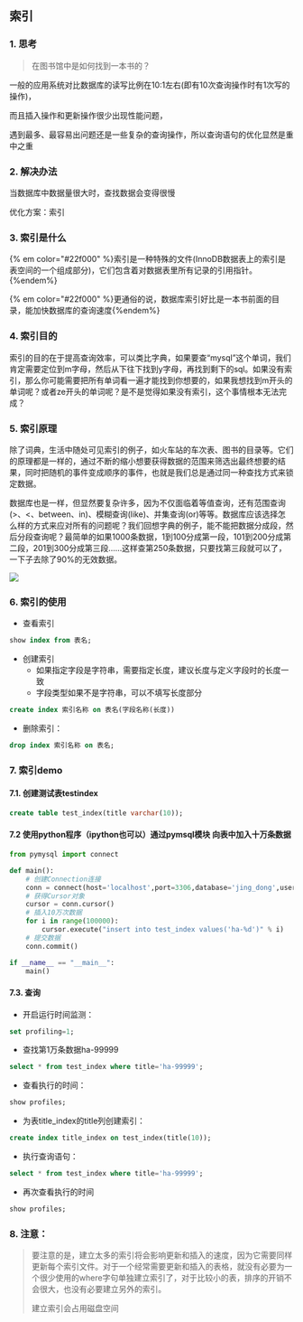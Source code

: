 ## 索引

### 1. 思考
> 在图书馆中是如何找到一本书的？


一般的应用系统对比数据库的读写比例在10:1左右(即有10次查询操作时有1次写的操作)，

而且插入操作和更新操作很少出现性能问题，

遇到最多、最容易出问题还是一些复杂的查询操作，所以查询语句的优化显然是重中之重

### 2. 解决办法
当数据库中数据量很大时，查找数据会变得很慢

优化方案：索引

### 3. 索引是什么

{% em color="#22f000" %}索引是一种特殊的文件(InnoDB数据表上的索引是表空间的一个组成部分)，它们包含着对数据表里所有记录的引用指针。{%endem%}

{% em color="#22f000" %}更通俗的说，数据库索引好比是一本书前面的目录，能加快数据库的查询速度{%endem%}


### 4. 索引目的

索引的目的在于提高查询效率，可以类比字典，如果要查“mysql”这个单词，我们肯定需要定位到m字母，然后从下往下找到y字母，再找到剩下的sql。如果没有索引，那么你可能需要把所有单词看一遍才能找到你想要的，如果我想找到m开头的单词呢？或者ze开头的单词呢？是不是觉得如果没有索引，这个事情根本无法完成？

### 5. 索引原理

除了词典，生活中随处可见索引的例子，如火车站的车次表、图书的目录等。它们的原理都是一样的，通过不断的缩小想要获得数据的范围来筛选出最终想要的结果，同时把随机的事件变成顺序的事件，也就是我们总是通过同一种查找方式来锁定数据。

数据库也是一样，但显然要复杂许多，因为不仅面临着等值查询，还有范围查询(>、<、between、in)、模糊查询(like)、并集查询(or)等等。数据库应该选择怎么样的方式来应对所有的问题呢？我们回想字典的例子，能不能把数据分成段，然后分段查询呢？最简单的如果1000条数据，1到100分成第一段，101到200分成第二段，201到300分成第三段……这样查第250条数据，只要找第三段就可以了，一下子去除了90%的无效数据。

![](/Images/new_19day/7178f37egw1err37xke42j20hc08caax.jpg)

### 6. 索引的使用

* 查看索引

```sql
show index from 表名;
```

* 创建索引
  * 如果指定字段是字符串，需要指定长度，建议长度与定义字段时的长度一致
  * 字段类型如果不是字符串，可以不填写长度部分

```sql
create index 索引名称 on 表名(字段名称(长度))
```

* 删除索引：

```sql
drop index 索引名称 on 表名;
```


### 7. 索引demo

#### 7.1. 创建测试表testindex

```sql
create table test_index(title varchar(10));
```

#### 7.2 使用python程序（ipython也可以）通过pymsql模块 向表中加入十万条数据

```python
from pymysql import connect

def main():
    # 创建Connection连接
    conn = connect(host='localhost',port=3306,database='jing_dong',user='root',password='mysql',charset='utf8')
    # 获得Cursor对象
    cursor = conn.cursor()
    # 插入10万次数据
    for i in range(100000):
        cursor.execute("insert into test_index values('ha-%d')" % i)
    # 提交数据
    conn.commit()

if __name__ == "__main__":
    main()
```


#### 7.3. 查询

* 开启运行时间监测：

```sql
set profiling=1;
```

* 查找第1万条数据ha-99999

```sql
select * from test_index where title='ha-99999';
```

* 查看执行的时间：

```sql
show profiles;
```

* 为表title\_index的title列创建索引：

```sql
create index title_index on test_index(title(10));
```

* 执行查询语句：

```sql
select * from test_index where title='ha-99999';
```

* 再次查看执行的时间

```sql
show profiles;
```

### 8. 注意：
> 要注意的是，建立太多的索引将会影响更新和插入的速度，因为它需要同样更新每个索引文件。对于一个经常需要更新和插入的表格，就没有必要为一个很少使用的where字句单独建立索引了，对于比较小的表，排序的开销不会很大，也没有必要建立另外的索引。
>
> 建立索引会占用磁盘空间